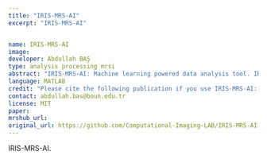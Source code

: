 ```yaml
---
title: "IRIS-MRS-AI"
excerpt: "IRIS-MRS-AI"


name: IRIS-MRS-AI
image:
developer: Abdullah BAŞ
type: analysis processing mrsi
abstract: "IRIS-MRS-AI: Machine learning powered data analysis tool. IRIS-MRS-AI has 2 parts; i-Built-in models for classifying IDH and TERTp mutations in gliomas using 1H- MRS/MS data. ii- Users can create their own models using their own data (independent from the field)."
language: MATLAB
credit: "Please cite the following publication if you use IRIS-MRS-AI: Bas A, Sacli-Bilmez B, Hatay GH, Ozcan A, Levi C, Danyeli AE, Can O, Yakicier C, Pamir MN, Ozduman K, Dincer A, Ozturk-Isik E. Glioma Genetic Diagnosis Software for Detection of IDH and TERTp Mutations based on 1H MR Spectroscopy and Mass Spectrometry. International Society for Magnetic Resonance in Medicine. Vancouver, Canada May 15-20, 2021 (Digital Poster)"
contact: abdullah.bas@boun.edu.tr
license: MIT
paper:
mrshub_url:
original_url: https://github.com/Computational-Imaging-LAB/IRIS-MRS-AI
---
```


IRIS-MRS-AI.
